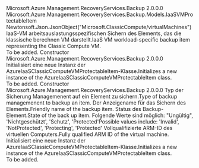 <Type Name="AzureIaaSClassicComputeVMProtectableItem" FullName="Microsoft.Azure.Management.RecoveryServices.Backup.Models.AzureIaaSClassicComputeVMProtectableItem">
  <TypeSignature Language="C#" Value="public class AzureIaaSClassicComputeVMProtectableItem : Microsoft.Azure.Management.RecoveryServices.Backup.Models.IaaSVMProtectableItem" />
  <TypeSignature Language="ILAsm" Value=".class public auto ansi beforefieldinit AzureIaaSClassicComputeVMProtectableItem extends Microsoft.Azure.Management.RecoveryServices.Backup.Models.IaaSVMProtectableItem" />
  <TypeSignature Language="DocId" Value="T:Microsoft.Azure.Management.RecoveryServices.Backup.Models.AzureIaaSClassicComputeVMProtectableItem" />
  <TypeSignature Language="VB.NET" Value="Public Class AzureIaaSClassicComputeVMProtectableItem&#xA;Inherits IaaSVMProtectableItem" />
  <TypeSignature Language="F#" Value="type AzureIaaSClassicComputeVMProtectableItem = class&#xA;    inherit IaaSVMProtectableItem" />
  <AssemblyInfo>
    <AssemblyName>Microsoft.Azure.Management.RecoveryServices.Backup</AssemblyName>
    <AssemblyVersion>2.0.0.0</AssemblyVersion>
  </AssemblyInfo>
  <Base>
    <BaseTypeName>Microsoft.Azure.Management.RecoveryServices.Backup.Models.IaaSVMProtectableItem</BaseTypeName>
  </Base>
  <Interfaces />
  <Attributes>
    <Attribute>
      <AttributeName>Newtonsoft.Json.JsonObject("Microsoft.ClassicCompute/virtualMachines")</AttributeName>
    </Attribute>
  </Attributes>
  <Docs>
    <summary>
            <span data-ttu-id="caa7a-101">IaaS-VM arbeitsauslastungsspezifischen Sichern des Elements, das die klassische berechnen VM darstellt.</span><span class="sxs-lookup"><span data-stu-id="caa7a-101">IaaS VM workload-specific backup item representing the Classic Compute VM.</span></span>
            </summary>
    <remarks>To be added.</remarks>
  </Docs>
  <Members>
    <Member MemberName=".ctor">
      <MemberSignature Language="C#" Value="public AzureIaaSClassicComputeVMProtectableItem ();" />
      <MemberSignature Language="ILAsm" Value=".method public hidebysig specialname rtspecialname instance void .ctor() cil managed" />
      <MemberSignature Language="DocId" Value="M:Microsoft.Azure.Management.RecoveryServices.Backup.Models.AzureIaaSClassicComputeVMProtectableItem.#ctor" />
      <MemberSignature Language="VB.NET" Value="Public Sub New ()" />
      <MemberType>Constructor</MemberType>
      <AssemblyInfo>
        <AssemblyName>Microsoft.Azure.Management.RecoveryServices.Backup</AssemblyName>
        <AssemblyVersion>2.0.0.0</AssemblyVersion>
      </AssemblyInfo>
      <Parameters />
      <Docs>
        <summary>
            <span data-ttu-id="caa7a-102">Initialisiert eine neue Instanz der AzureIaaSClassicComputeVMProtectableItem-Klasse.</span><span class="sxs-lookup"><span data-stu-id="caa7a-102">Initializes a new instance of the AzureIaaSClassicComputeVMProtectableItem class.</span></span>
            </summary>
        <remarks>To be added.</remarks>
      </Docs>
    </Member>
    <Member MemberName=".ctor">
      <MemberSignature Language="C#" Value="public AzureIaaSClassicComputeVMProtectableItem (string backupManagementType = null, string friendlyName = null, string protectionState = null, string virtualMachineId = null);" />
      <MemberSignature Language="ILAsm" Value=".method public hidebysig specialname rtspecialname instance void .ctor(string backupManagementType, string friendlyName, string protectionState, string virtualMachineId) cil managed" />
      <MemberSignature Language="DocId" Value="M:Microsoft.Azure.Management.RecoveryServices.Backup.Models.AzureIaaSClassicComputeVMProtectableItem.#ctor(System.String,System.String,System.String,System.String)" />
      <MemberSignature Language="VB.NET" Value="Public Sub New (Optional backupManagementType As String = null, Optional friendlyName As String = null, Optional protectionState As String = null, Optional virtualMachineId As String = null)" />
      <MemberSignature Language="F#" Value="new Microsoft.Azure.Management.RecoveryServices.Backup.Models.AzureIaaSClassicComputeVMProtectableItem : string * string * string * string -&gt; Microsoft.Azure.Management.RecoveryServices.Backup.Models.AzureIaaSClassicComputeVMProtectableItem" Usage="new Microsoft.Azure.Management.RecoveryServices.Backup.Models.AzureIaaSClassicComputeVMProtectableItem (backupManagementType, friendlyName, protectionState, virtualMachineId)" />
      <MemberType>Constructor</MemberType>
      <AssemblyInfo>
        <AssemblyName>Microsoft.Azure.Management.RecoveryServices.Backup</AssemblyName>
        <AssemblyVersion>2.0.0.0</AssemblyVersion>
      </AssemblyInfo>
      <Parameters>
        <Parameter Name="backupManagementType" Type="System.String" />
        <Parameter Name="friendlyName" Type="System.String" />
        <Parameter Name="protectionState" Type="System.String" />
        <Parameter Name="virtualMachineId" Type="System.String" />
      </Parameters>
      <Docs>
        <param name="backupManagementType"><span data-ttu-id="caa7a-103">Typ der Sicherung Managemenent auf ein Element zu sichern.</span><span class="sxs-lookup"><span data-stu-id="caa7a-103">Type of backup managemenent to backup an item.</span></span></param>
        <param name="friendlyName"><span data-ttu-id="caa7a-104">Der Anzeigename für das Sichern des Elements.</span><span class="sxs-lookup"><span data-stu-id="caa7a-104">Friendly name of the backup item.</span></span></param>
        <param name="protectionState"><span data-ttu-id="caa7a-105">Status des Backup-Element.</span><span class="sxs-lookup"><span data-stu-id="caa7a-105">State of the back up item.</span></span> <span data-ttu-id="caa7a-106">Folgende Werte sind möglich: "Ungültig", 'Nichtgeschützt', 'Schutz', 'Protected'</span><span class="sxs-lookup"><span data-stu-id="caa7a-106">Possible values include: 'Invalid', 'NotProtected', 'Protecting', 'Protected'</span></span></param>
        <param name="virtualMachineId"><span data-ttu-id="caa7a-107">Vollqualifizierte ARM-ID des virtuellen Computers.</span><span class="sxs-lookup"><span data-stu-id="caa7a-107">Fully qualified ARM ID of the virtual machine.</span></span></param>
        <summary>
            <span data-ttu-id="caa7a-108">Initialisiert eine neue Instanz der AzureIaaSClassicComputeVMProtectableItem-Klasse.</span><span class="sxs-lookup"><span data-stu-id="caa7a-108">Initializes a new instance of the AzureIaaSClassicComputeVMProtectableItem class.</span></span>
            </summary>
        <remarks>To be added.</remarks>
      </Docs>
    </Member>
  </Members>
</Type>